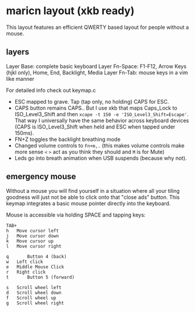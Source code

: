# maricn layout (xkb ready)

This layout features an efficient QWERTY based layout for people without a mouse.

## layers

Layer Base:	complete basic keyboard
Layer Fn-Space:	F1-F12, Arrow Keys (hjkl only), Home, End, Backlight, Media
Layer Fn-Tab: mouse keys in a vim like manner

For detailed info check out keymap.c

* ESC mapped to grave. Tap (tap only, no holding) CAPS for ESC.
* CAPS button remains CAPS.. But I use xkb that maps Caps_Lock to ISO_Level3_Shift and then `xcape -t 150 -e 'ISO_Level3_Shift=Escape'`. That way I universally have the same behavior across keyboard devices (CAPS is ISO_Level3_Shift when held and ESC when tapped under 150ms).
* FN+Z toggles the backlight breathing mode
* Changed volume controls to `Fn+m,.` (this makes volume controls make more sense `<` `>` act as you think they should and `M` is for Mute)
* Leds go into breath animation when USB suspends (because why not).

## emergency mouse

Without a mouse you will find yourself in a situation where all your tiling goodness will just not be able to click onto that "close ads" button.
This keymap integrates a basic mouse pointer directly into the keyboard.

Mouse is accessible via holding SPACE and tapping keys:
```
TAB+
h	Move cursor left
j	Move cursor down
k	Move cursor up
l	Move cursor right

q       Button 4 (back)
w	Left click
e	Middle Mouse Click
r	Right click
t       Button 5 (forward)

s	Scroll wheel left
d	Scroll wheel down
f	Scroll wheel up
g	Scroll wheel right
```
